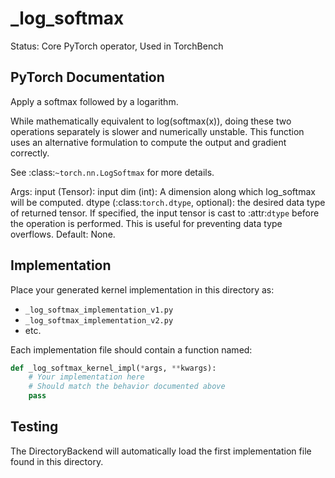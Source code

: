 # _log_softmax

Status: Core PyTorch operator, Used in TorchBench

## PyTorch Documentation

Apply a softmax followed by a logarithm.

While mathematically equivalent to log(softmax(x)), doing these two
operations separately is slower and numerically unstable. This function
uses an alternative formulation to compute the output and gradient correctly.

See :class:`~torch.nn.LogSoftmax` for more details.

Args:
    input (Tensor): input
    dim (int): A dimension along which log_softmax will be computed.
    dtype (:class:`torch.dtype`, optional): the desired data type of returned tensor.
      If specified, the input tensor is cast to :attr:`dtype` before the operation
      is performed. This is useful for preventing data type overflows. Default: None.

## Implementation

Place your generated kernel implementation in this directory as:
- `_log_softmax_implementation_v1.py`
- `_log_softmax_implementation_v2.py`
- etc.

Each implementation file should contain a function named:
```python
def _log_softmax_kernel_impl(*args, **kwargs):
    # Your implementation here
    # Should match the behavior documented above
    pass
```

## Testing

The DirectoryBackend will automatically load the first implementation file found in this directory.
